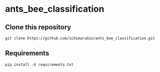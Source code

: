 # ants_bee_classification

## Clone this repository
```
git clone https://github.com/1chimaruGin/ants_bee_classification.git
```
## Requirements
```
pip install -U requirements.txt
```

